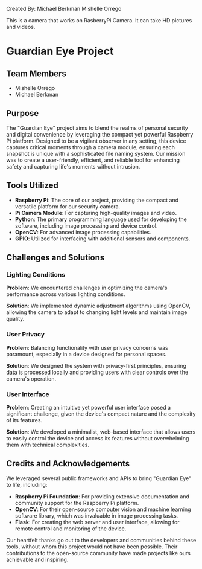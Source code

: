 Created By: 
Michael Berkman
Mishelle Orrego 

This is a camera that works on RasberryPi Camera. It can take HD pictures and videos.

# Guardian Eye Project

## Team Members

- Mishelle Orrego
- Michael Berkman

## Purpose

The "Guardian Eye" project aims to blend the realms of personal security and digital convenience by leveraging the compact yet powerful Raspberry Pi platform. Designed to be a vigilant observer in any setting, this device captures critical moments through a camera module, ensuring each snapshot is unique with a sophisticated file naming system. Our mission was to create a user-friendly, efficient, and reliable tool for enhancing safety and capturing life's moments without intrusion.

## Tools Utilized

- **Raspberry Pi**: The core of our project, providing the compact and versatile platform for our security camera.
- **Pi Camera Module**: For capturing high-quality images and video.
- **Python**: The primary programming language used for developing the software, including image processing and device control.
- **OpenCV**: For advanced image processing capabilities.
- **GPIO**: Utilized for interfacing with additional sensors and components.

## Challenges and Solutions

### Lighting Conditions

**Problem**: We encountered challenges in optimizing the camera's performance across various lighting conditions.

**Solution**: We implemented dynamic adjustment algorithms using OpenCV, allowing the camera to adapt to changing light levels and maintain image quality.

### User Privacy

**Problem**: Balancing functionality with user privacy concerns was paramount, especially in a device designed for personal spaces.

**Solution**: We designed the system with privacy-first principles, ensuring data is processed locally and providing users with clear controls over the camera's operation.

### User Interface

**Problem**: Creating an intuitive yet powerful user interface posed a significant challenge, given the device's compact nature and the complexity of its features.

**Solution**: We developed a minimalist, web-based interface that allows users to easily control the device and access its features without overwhelming them with technical complexities.

## Credits and Acknowledgements

We leveraged several public frameworks and APIs to bring "Guardian Eye" to life, including:

- **Raspberry Pi Foundation**: For providing extensive documentation and community support for the Raspberry Pi platform.
- **OpenCV**: For their open-source computer vision and machine learning software library, which was invaluable in image processing tasks.
- **Flask**: For creating the web server and user interface, allowing for remote control and monitoring of the device.

Our heartfelt thanks go out to the developers and communities behind these tools, without whom this project would not have been possible. Their contributions to the open-source community have made projects like ours achievable and inspiring.
